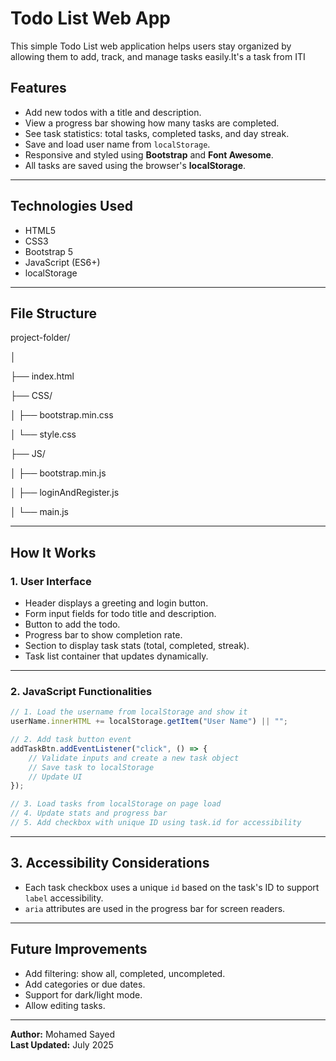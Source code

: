 # Todo List Web App

This simple Todo List web application helps users stay organized by allowing them to add, track, and manage tasks easily.It's a task from ITI

## Features

- Add new todos with a title and description.
- View a progress bar showing how many tasks are completed.
- See task statistics: total tasks, completed tasks, and day streak.
- Save and load user name from `localStorage`.
- Responsive and styled using **Bootstrap** and **Font Awesome**.
- All tasks are saved using the browser's **localStorage**.

---

## Technologies Used

- HTML5
- CSS3
- Bootstrap 5
- JavaScript (ES6+)
- localStorage

---

## File Structure

project-folder/

│

├── index.html

├── CSS/

│ ├── bootstrap.min.css

│ └── style.css

├── JS/

│ ├── bootstrap.min.js

│ ├── loginAndRegister.js

│ └── main.js

---


## How It Works

### 1. **User Interface**

- Header displays a greeting and login button.
- Form input fields for todo title and description.
- Button to add the todo.
- Progress bar to show completion rate.
- Section to display task stats (total, completed, streak).
- Task list container that updates dynamically.

---

### 2. **JavaScript Functionalities**

```js
// 1. Load the username from localStorage and show it
userName.innerHTML += localStorage.getItem("User Name") || "";

// 2. Add task button event
addTaskBtn.addEventListener("click", () => {
    // Validate inputs and create a new task object
    // Save task to localStorage
    // Update UI
});

// 3. Load tasks from localStorage on page load
// 4. Update stats and progress bar
// 5. Add checkbox with unique ID using task.id for accessibility

```

---

## 3. Accessibility Considerations

- Each task checkbox uses a unique `id` based on the task's ID to support `label` accessibility.
- `aria` attributes are used in the progress bar for screen readers.

---

## Future Improvements

- Add filtering: show all, completed, uncompleted.
- Add categories or due dates.
- Support for dark/light mode.
- Allow editing tasks.

---

**Author:** Mohamed Sayed  
**Last Updated:** July 2025

